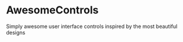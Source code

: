 AwesomeControls
===============

Simply awesome user interface controls inspired by the most beautiful designs
